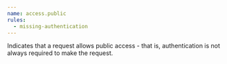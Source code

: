 ```yaml
---
name: access.public
rules:
  - missing-authentication
---
```


Indicates that a request allows public access - that is, authentication is not always required to
make the request.
